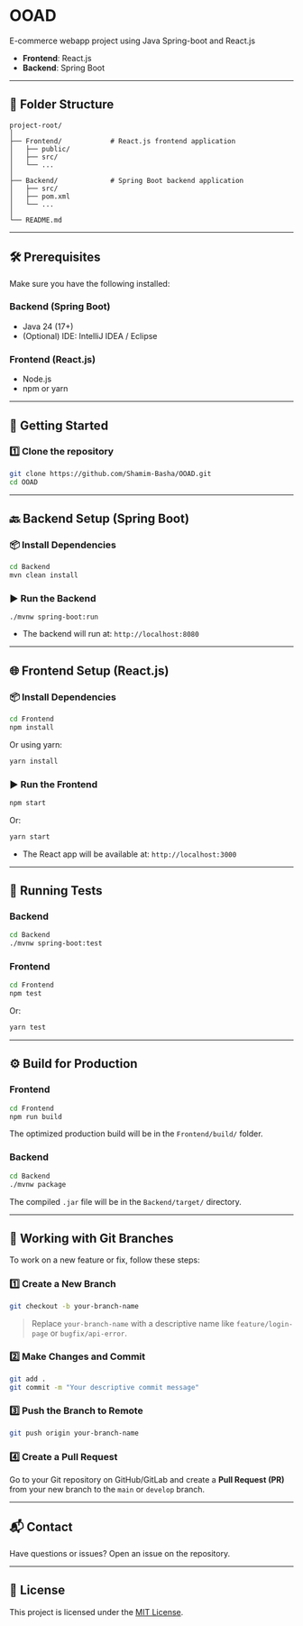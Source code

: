# OOAD
E-commerce webapp project using Java Spring-boot and React.js

- **Frontend**: React.js
- **Backend**: Spring Boot

---

## 📁 Folder Structure

```
project-root/
│
├── Frontend/            # React.js frontend application
│   ├── public/
│   ├── src/
│   └── ...
│
├── Backend/             # Spring Boot backend application
│   ├── src/
│   ├── pom.xml
│   └── ...
│
└── README.md          
```

---

## 🛠️ Prerequisites

Make sure you have the following installed:

### Backend (Spring Boot)
- Java 24 (17+)
- (Optional) IDE: IntelliJ IDEA / Eclipse

### Frontend (React.js)
- Node.js
- npm or yarn

---

## 🚀 Getting Started

### 1️⃣ Clone the repository

```bash
git clone https://github.com/Shamim-Basha/OOAD.git
cd OOAD
```

---

## 🔙 Backend Setup (Spring Boot)

### 📦 Install Dependencies

```bash
cd Backend
mvn clean install
```

### ▶️ Run the Backend
```
./mvnw spring-boot:run
```
- The backend will run at: `http://localhost:8080`

---

## 🌐 Frontend Setup (React.js)

### 📦 Install Dependencies

```bash
cd Frontend
npm install
```

Or using yarn:

```bash
yarn install
```

### ▶️ Run the Frontend

```bash
npm start
```

Or:

```bash
yarn start
```

- The React app will be available at: `http://localhost:3000`

---

## 🧪 Running Tests

### Backend

```bash
cd Backend
./mvnw spring-boot:test
```

### Frontend

```bash
cd Frontend
npm test
```

Or:

```bash
yarn test
```

---

## ⚙️ Build for Production

### Frontend

```bash
cd Frontend
npm run build
```

The optimized production build will be in the `Frontend/build/` folder.

### Backend

```bash
cd Backend
./mvnw package
```

The compiled `.jar` file will be in the `Backend/target/` directory.

---

## 🌿 Working with Git Branches

To work on a new feature or fix, follow these steps:

### 1️⃣ Create a New Branch

```bash
git checkout -b your-branch-name
```

> Replace `your-branch-name` with a descriptive name like `feature/login-page` or `bugfix/api-error`.

### 2️⃣ Make Changes and Commit

```bash
git add .
git commit -m "Your descriptive commit message"
```

### 3️⃣ Push the Branch to Remote

```bash
git push origin your-branch-name
```

### 4️⃣ Create a Pull Request

Go to your Git repository on GitHub/GitLab and create a **Pull Request (PR)** from your new branch to the `main` or `develop` branch.

---



## 📬 Contact

Have questions or issues? Open an issue on the repository.

---

## 📄 License

This project is licensed under the [MIT License](LICENSE).
